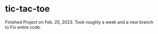 # tic-tac-toe
Finished Project on Feb. 25, 2023. Took roughly a week and a new branch to Fix entire code.